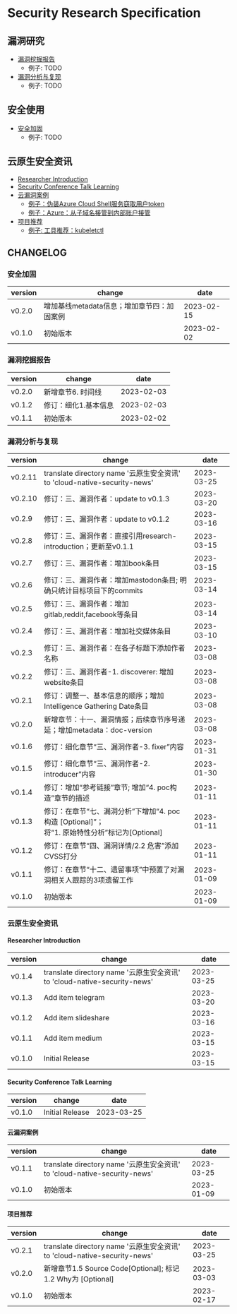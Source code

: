 # Security Research Specification

## 漏洞研究

* [漏洞挖掘报告](./%E6%BC%8F%E6%B4%9E%E7%A0%94%E7%A9%B6/%E6%BC%8F%E6%B4%9E%E6%8C%96%E6%8E%98%E6%8A%A5%E5%91%8A.md)
    * 例子: TODO
* [漏洞分析与复现](./%E6%BC%8F%E6%B4%9E%E7%A0%94%E7%A9%B6/%E6%BC%8F%E6%B4%9E%E5%88%86%E6%9E%90%E4%B8%8E%E5%A4%8D%E7%8E%B0.md)
    * 例子: TODO

## 安全使用

* [安全加固](./%E5%AE%89%E5%85%A8%E4%BD%BF%E7%94%A8/%E5%AE%89%E5%85%A8%E5%8A%A0%E5%9B%BA.md)
    * 例子: TODO

## 云原生安全资讯

* [Researcher Introduction](./cloud-native-security-news/researcher-introduction.md)
* [Security Conference Talk Learning](./cloud-native-security-news/security-conference-talk-learning.md)
* [云漏洞案例](./cloud-native-security-news/%E4%BA%91%E6%BC%8F%E6%B4%9E%E6%A1%88%E4%BE%8B.md)
    * [例子：伪装Azure Cloud Shell服务窃取用户token](./example/%E4%BC%AA%E8%A3%85Azure%20Cloud%20Shell%E6%9C%8D%E5%8A%A1%E7%AA%83%E5%8F%96%E7%94%A8%E6%88%B7token.md)
    * [例子：Azure：从子域名接管到内部账户接管](./example/Azure%EF%BC%9A%E4%BB%8E%E5%AD%90%E5%9F%9F%E5%90%8D%E6%8E%A5%E7%AE%A1%E5%88%B0%E5%86%85%E9%83%A8%E8%B4%A6%E6%88%B7%E6%8E%A5%E7%AE%A1.md)
* [项目推荐](cloud-native-security-news/项目推荐.md)
    * [例子: 工具推荐：kubeletctl](./example/%E5%B7%A5%E5%85%B7%E6%8E%A8%E8%8D%90%EF%BC%9Akubeletctl.md)

## CHANGELOG

### 安全加固

| version | change                    | date       |
|---------|---------------------------|------------|
| v0.2.0  | 增加基线metadata信息；增加章节四：加固案例 | 2023-02-15 |
| v0.1.0  | 初始版本                      | 2023-02-02 |

### 漏洞挖掘报告

| version | change      | date       |
|---------|-------------|------------|
| v0.2.0  | 新增章节6. 时间线  | 2023-02-03 |
| v0.1.2  | 修订：细化1.基本信息 | 2023-02-03 |
| v0.1.1  | 初始版本        | 2023-02-02 |

### 漏洞分析与复现

| version | change                                                               | date       |
|---------|----------------------------------------------------------------------|------------|
| v0.2.11 | translate directory name '云原生安全资讯' to 'cloud-native-security-news'   | 2023-03-25 |
| v0.2.10 | 修订：三、漏洞作者：update to v0.1.3                                           | 2023-03-20 |
| v0.2.9  | 修订：三、漏洞作者：update to v0.1.2                                           | 2023-03-16 |
| v0.2.8  | 修订：三、漏洞作者：直接引用research-introduction；更新至v0.1.1                        | 2023-03-15 |
| v0.2.7  | 修订：三、漏洞作者：增加book条目                                                   | 2023-03-15 |
| v0.2.6  | 修订：三、漏洞作者：增加mastodon条目; 明确只统计目标项目下的commits                           | 2023-03-14 |
| v0.2.5  | 修订：三、漏洞作者：增加gitlab,reddit,facebook等条目                                | 2023-03-14 |
| v0.2.4  | 修订：三、漏洞作者：增加社交媒体条目                                                   | 2023-03-10 |
| v0.2.3  | 修订：三、漏洞作者：在各子标题下添加作者名称                                               | 2023-03-08 |
| v0.2.2  | 修订：三、漏洞作者-1. discoverer: 增加website条目                                 | 2023-03-08 |
| v0.2.1  | 修订：调整一、基本信息的顺序；增加Intelligence Gathering Date条目                       | 2023-03-08 |
| v0.2.0  | 新增章节：十一、漏洞情报；后续章节序号递延；增加metadata：doc-version                         | 2023-03-08 |
| v0.1.6  | 修订：细化章节“三、漏洞作者-3. fixer”内容                                           | 2023-01-31 |
| v0.1.5  | 修订：细化章节“三、漏洞作者-2. introducer”内容                                      | 2023-01-30 |
| v0.1.4  | 修订：增加“参考链接”章节; 增加“4. poc构造”章节的描述                                     | 2023-01-11 |
| v0.1.3  | 修订：在章节“七、漏洞分析”下增加“4. poc构造 [Optional]”；<br>将“1. 原始特性分析”标记为[Optional] | 2023-01-11 |
| v0.1.2  | 修订：在章节“四、漏洞详情/2.2 危害”添加CVSS打分                                        | 2023-01-11 |
| v0.1.1  | 修订：在章节“十二、遗留事项”中预置了对漏洞相关人跟踪的3项遗留工作                                   | 2023-01-09 |
| v0.1.0  | 初始版本                                                                 | 2023-01-09 |

### 云原生安全资讯

#### Researcher Introduction

| version | change                                                             | date       |
|---------|--------------------------------------------------------------------|------------|
| v0.1.4  | translate directory name '云原生安全资讯' to 'cloud-native-security-news' | 2023-03-25 |
| v0.1.3  | Add item telegram                                                  | 2023-03-20 |
| v0.1.2  | Add item slideshare                                                | 2023-03-16 |
| v0.1.1  | Add item medium                                                    | 2023-03-15 |
| v0.1.0  | Initial Release                                                    | 2023-03-15 |

#### Security Conference Talk Learning

| version | change          | date       |
|---------|-----------------|------------|
| v0.1.0  | Initial Release | 2023-03-25 |

#### 云漏洞案例

| version | change                                                             | date       |
|---------|--------------------------------------------------------------------|------------|
| v0.1.1  | translate directory name '云原生安全资讯' to 'cloud-native-security-news' | 2023-03-25 |
| v0.1.0  | 初始版本                                                               | 2023-01-09 |

#### 项目推荐

| version | change                                                             | date       |
|---------|--------------------------------------------------------------------|------------|
| v0.2.1  | translate directory name '云原生安全资讯' to 'cloud-native-security-news' | 2023-03-25 |
| v0.2.0  | 新增章节1.5 Source Code[Optional]; 标记1.2 Why为 [Optional]               | 2023-03-03 |
| v0.1.0  | 初始版本                                                               | 2023-02-17 |